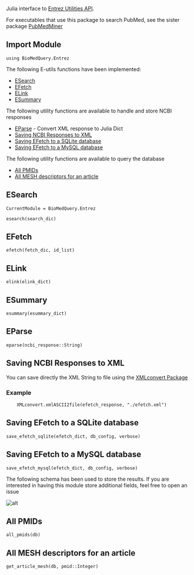 Julia interface to [Entrez Utilities API](http://www.ncbi.nlm.nih.gov/books/NBK25501/).

For executables that use this package to search PubMed, see the sister package [PubMedMiner](https://github.com/bcbi/PubMedMiner.jl)

## Import Module
```
using BioMedQuery.Entrez
```

The following E-utils functions have been implemented:

- [ESearch](#esearch)
- [EFetch](#efetch)
- [ELink](#elink)
- [ESummary](#esummary)

The following utility functions are available to handle and store NCBI responses

- [EParse](#eparse) - Convert XML response to Julia Dict
- [Saving NCBI Responses to XML](@ref)
- [Saving EFetch to a SQLite database](@ref)
- [Saving EFetch to a MySQL database](@ref)

The following utility functions are available to query the database

- [All PMIDs](@ref)
- [All MESH descriptors for an article](@ref)


## ESearch

```@meta
CurrentModule = BioMedQuery.Entrez
```

```@docs
esearch(search_dic)
```

## EFetch

```@docs
efetch(fetch_dic, id_list)
```

## ELink
```@docs
elink(elink_dict)
```

## ESummary
```@docs
esummary(esummary_dict)
```

## EParse
```@docs
eparse(ncbi_response::String)
```

## Saving NCBI Responses to XML

You can save directly the XML String to file using the
[XMLconvert Package](https://github.com/bcbi/XMLconvert.jl)

### Example

```
    XMLconvert.xmlASCII2file(efetch_response, "./efetch.xml")
```

## Saving EFetch to a SQLite database

```@docs
save_efetch_sqlite(efetch_dict, db_config, verbose)
```
## Saving EFetch to a MySQL database

```@docs
save_efetch_mysql(efetch_dict, db_config, verbose)
```

The following schema has been used to store the results.
If you are interested in having this module store additional fields, feel free
to open an issue

![alt](https://github.com/bcbi/BioMedQuery.jl/blob/master/docs/src/images/save_efetch_schema.jpeg)

## All PMIDs

```@docs
all_pmids(db)
```

## All MESH descriptors for an article
```@docs
get_article_mesh(db, pmid::Integer)
```

